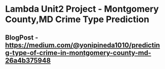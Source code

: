 # Lambda Unit2 Project - Montgomery County,MD Crime Type Prediction

## BlogPost - https://medium.com/@yonipineda1010/predicting-type-of-crime-in-montgomery-county-md-26a4b375948

